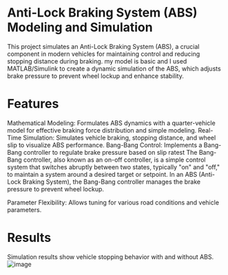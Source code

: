 # Anti-Lock Braking System (ABS) Modeling and Simulation
This project simulates an Anti-Lock Braking System (ABS), a crucial component in modern vehicles for maintaining control and reducing stopping distance during braking. my model is basic and I used MATLAB/Simulink to create a dynamic simulation of the ABS, which adjusts brake pressure to prevent wheel lockup and enhance stability.

# Features
Mathematical Modeling: Formulates ABS dynamics with a quarter-vehicle model for effective braking force distribution and simple modeling.
Real-Time Simulation: Simulates vehicle braking, stopping distance, and wheel slip to visualize ABS performance.
Bang-Bang Control: Implements a Bang-Bang controller to regulate brake pressure based on slip ratest 
The Bang-Bang controller, also known as an on-off controller, is a simple control system that switches abruptly between two states, typically "on" and "off," to maintain a system around a desired target or setpoint. In an ABS (Anti-Lock Braking System), the Bang-Bang controller manages the brake pressure to prevent wheel lockup.

Parameter Flexibility: Allows tuning for various road conditions and vehicle parameters.

# Results
Simulation results show vehicle stopping behavior with and without ABS.
![image](https://github.com/user-attachments/assets/9011b2a1-145b-48fe-b090-8bf630576c3a)
